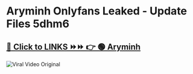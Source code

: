 
 # Aryminh Onlyfans Leaked - Update Files 5dhm6

## <h2><a href="https://clipsfans.com/Aryminh&ref=git">🔗 Click to LINKS ⏩⏩ 👉 🟢 Aryminh </a></h2>

<a href="https://clipsfans.com/Aryminh&ref=git" rel="nofollow" data-target="animated-image.originalLink"><img src="https://i.ibb.co.com/xMMVF88/686577567.gif" alt="Viral Video Original" style="max-width: 100%; display: inline-block;" data-target="animated-image.originalImage"></a>

